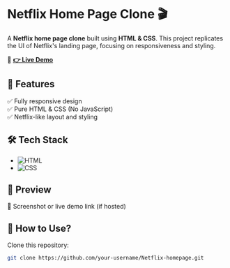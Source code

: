 # **Netflix Home Page Clone 🎬**  

A **Netflix home page clone** built using **HTML & CSS**. This project replicates the UI of Netflix's landing page, focusing on responsiveness and styling.  

🔗 **[👉 Live Demo](https://samba8897.github.io/Netflix-homepage/)** 

## **📌 Features**  
✅ Fully responsive design  
✅ Pure HTML & CSS (No JavaScript)  
✅ Netflix-like layout and styling  

## **🛠 Tech Stack**  
- ![HTML](https://img.shields.io/badge/HTML5-E34F26?style=for-the-badge&logo=html5&logoColor=white)  
- ![CSS](https://img.shields.io/badge/CSS3-1572B6?style=for-the-badge&logo=css3&logoColor=white)  

## **📸 Preview**  
🚀 Screenshot or live demo link (if hosted)  

## **📂 How to Use?**  
Clone this repository:  
   ```sh
   git clone https://github.com/your-username/Netflix-homepage.git
